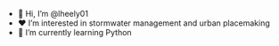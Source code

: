 - 👋 Hi, I’m @lheely01
- ❤️ I’m interested in stormwater management and urban placemaking
- 🌱 I’m currently learning Python 


<!---
lheely01/lheely01 is a ✨ special ✨ repository because its `README.md` (this file) appears on your GitHub profile.
You can click the Preview link to take a look at your changes.
--->
